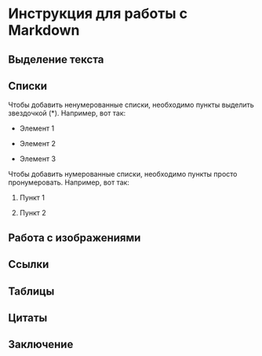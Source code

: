 # Инструкция для работы с Markdown

## Выделение текста

## Списки

Чтобы добавить ненумерованные списки, необходимо пункты выделить звездочкой (*). Например, вот так: 

* Элемент 1

* Элемент 2

* Элемент 3

Чтобы добавить нумерованные списки, необходимо пункты просто пронумеровать. Например, вот так:

1. Пункт 1

2. Пункт 2

## Работа с  изображениями

## Ссылки

## Таблицы

## Цитаты

## Заключение
